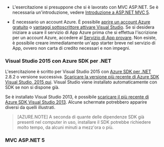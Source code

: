 * L'esercitazione si presuppone che si è lavorato con MVC ASP.NET. Se è necessaria un'introduzione, vedere [Introduzione a ASP.NET MVC 5](http://www.asp.net/mvc/overview/getting-started/introduction/getting-started).

* È necessario un account Azure. È possibile [aprire un account Azure gratuito](/pricing/free-trial/?WT.mc_id=A261C142F) o [vantaggi sottoscrittore attivare Visual Studio](/pricing/member-offers/msdn-benefits-details/?WT.mc_id=A261C142F). Se si desidera iniziare a usare il servizio di App Azure prima che si effettua l'iscrizione per un account Azure, accedere al [Servizio di App provare](http://go.microsoft.com/fwlink/?LinkId=523751). Non esiste, è possibile creare immediatamente un'app starter breve nel servizio di App, ovvero non carta di credito necessari e non impegni.

### <a name="setupdevenv"></a>Visual Studio 2015 con Azure SDK per .NET

L'esercitazione è scritto per Visual Studio 2015 con [Azure SDK per .NET](../articles/dotnet-sdk.md) 2.8.2 o versione successiva. [Scaricare la versione più recente di Azure SDK Visual Studio, 2015 qui](http://go.microsoft.com/fwlink/?linkid=518003). Visual Studio viene installato automaticamente con SDK se non si dispone già.

Se è installato Visual Studio 2013, è possibile [scaricare il più recente di Azure SDK Visual Studio 2013](http://go.microsoft.com/fwlink/?LinkID=324322). Alcune schermate potrebbero apparire diversi da quelli illustrati.

>[AZURE.NOTE] A seconda di quante delle dipendenze SDK già presenti nel computer in uso, installare il SDK potrebbe richiedere molto tempo, da alcuni minuti a mezz'ora o più.

### <a name="aspnet-mvc-5"></a>MVC ASP.NET 5

